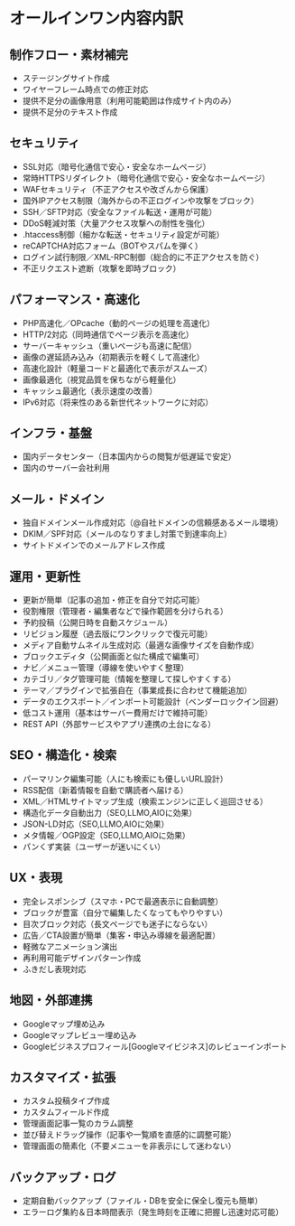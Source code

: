 # オールインワン内容内訳

## 制作フロー・素材補完
- ステージングサイト作成
- ワイヤーフレーム時点での修正対応
- 提供不足分の画像用意（利用可能範囲は作成サイト内のみ）
- 提供不足分のテキスト作成

## セキュリティ
- SSL対応（暗号化通信で安心・安全なホームページ）
- 常時HTTPSリダイレクト（暗号化通信で安心・安全なホームページ）
- WAFセキュリティ（不正アクセスや改ざんから保護）
- 国外IPアクセス制限（海外からの不正ログインや攻撃をブロック）
- SSH／SFTP対応（安全なファイル転送・運用が可能）
- DDoS軽減対策（大量アクセス攻撃への耐性を強化）
- .htaccess制御（細かな転送・セキュリティ設定が可能）
- reCAPTCHA対応フォーム（BOTやスパムを弾く）
- ログイン試行制限／XML-RPC制御（総合的に不正アクセスを防ぐ）
- 不正リクエスト遮断（攻撃を即時ブロック）

## パフォーマンス・高速化
- PHP高速化／OPcache（動的ページの処理を高速化）
- HTTP/2対応（同時通信でページ表示を高速化）
- サーバーキャッシュ（重いページも高速に配信）
- 画像の遅延読み込み（初期表示を軽くして高速化）
- 高速化設計（軽量コードと最適化で表示がスムーズ）
- 画像最適化（視覚品質を保ちながら軽量化）
- キャッシュ最適化（表示速度の改善）
- IPv6対応（将来性のある新世代ネットワークに対応）

## インフラ・基盤
- 国内データセンター（日本国内からの閲覧が低遅延で安定）
- 国内のサーバー会社利用

## メール・ドメイン
- 独自ドメインメール作成対応（@自社ドメインの信頼感あるメール環境）
- DKIM／SPF対応（メールのなりすまし対策で到達率向上）
- サイトドメインでのメールアドレス作成

## 運用・更新性
- 更新が簡単（記事の追加・修正を自分で対応可能）
- 役割権限（管理者・編集者などで操作範囲を分けられる）
- 予約投稿（公開日時を自動スケジュール）
- リビジョン履歴（過去版にワンクリックで復元可能）
- メディア自動サムネイル生成対応（最適な画像サイズを自動作成）
- ブロックエディタ（公開画面と似た構成で編集可）
- ナビ／メニュー管理（導線を使いやすく整理）
- カテゴリ／タグ管理可能（情報を整理して探しやすくする）
- テーマ／プラグインで拡張自在（事業成長に合わせて機能追加）
- データのエクスポート／インポート可能設計（ベンダーロックイン回避）
- 低コスト運用（基本はサーバー費用だけで維持可能）
- REST API（外部サービスやアプリ連携の土台になる）

## SEO・構造化・検索
- パーマリンク編集可能（人にも検索にも優しいURL設計）
- RSS配信（新着情報を自動で購読者へ届ける）
- XML／HTMLサイトマップ生成（検索エンジンに正しく巡回させる）
- 構造化データ自動出力（SEO,LLMO,AIOに効果）
- JSON-LD対応（SEO,LLMO,AIOに効果）
- メタ情報／OGP設定（SEO,LLMO,AIOに効果）
- パンくず実装（ユーザーが迷いにくい）

## UX・表現
- 完全レスポンシブ（スマホ・PCで最適表示に自動調整）
- ブロックが豊富（自分で編集したくなってもやりやすい）
- 目次ブロック対応（長文ページでも迷子にならない）
- 広告／CTA設置が簡単（集客・申込み導線を最適配置）
- 軽微なアニメーション演出
- 再利用可能デザインパターン作成
- ふきだし表現対応

## 地図・外部連携
- Googleマップ埋め込み
- Googleマップレビュー埋め込み
- Googleビジネスプロフィール[Googleマイビジネス]のレビューインポート

## カスタマイズ・拡張
- カスタム投稿タイプ作成
- カスタムフィールド作成
- 管理画面記事一覧のカラム調整
- 並び替えドラッグ操作（記事や一覧順を直感的に調整可能）
- 管理画面の簡素化（不要メニューを非表示にして迷わない）

## バックアップ・ログ
- 定期自動バックアップ（ファイル・DBを安全に保全し復元も簡単）
- エラーログ集約＆日本時間表示（発生時刻を正確に把握し迅速対応可能）

